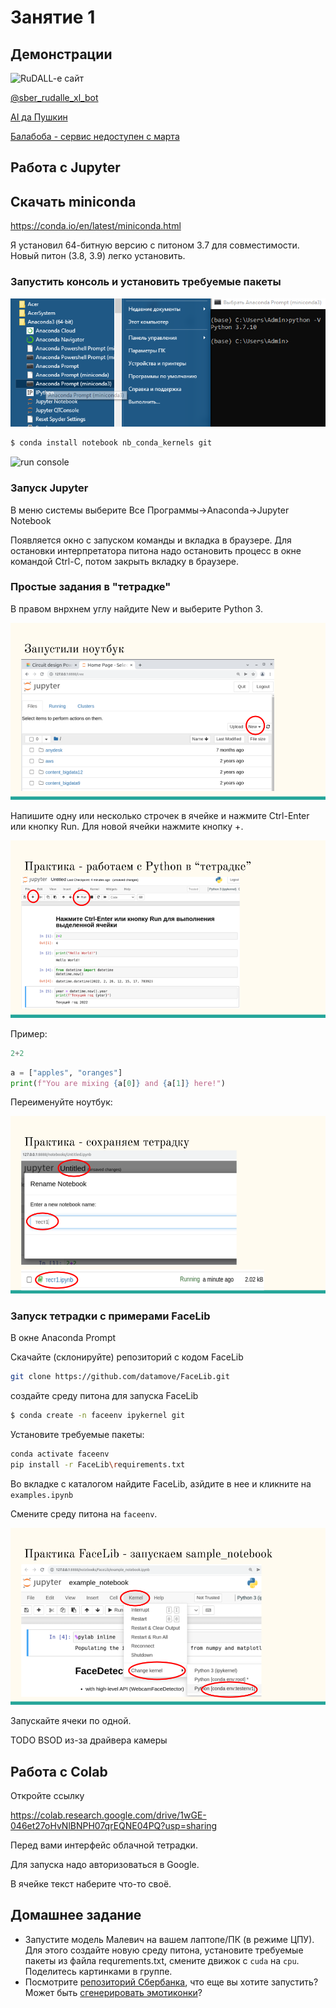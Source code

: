 # Занятие 1


## Демонстрации

![RuDALL-e сайт](https://rudalle.ru/)

[@sber_rudalle_xl_bot](http://t.me/sber_rudalle_xl_bot)

[AI да Пушкин](https://ai-pushkin.content.tinkoff.ru/)

[Балабоба - сервис недоступен с марта](https://yandex.ru/lab/yalm)

## Работа с Jupyter

## Скачать miniconda

https://conda.io/en/latest/miniconda.html

Я установил 64-битную версию с питоном 3.7 для совместимости. Новый питон (3.8, 3.9) легко установить.


### Запустить консоль и установить требуемые пакеты

![run console](img/ai1-anaconda-run-shell.png)

```bash
$ conda install notebook nb_conda_kernels git
```

![run console](img/anaconda-install-notebook.png)


### Запуск Jupyter

В меню системы выберите Все Программы->Anaconda->Jupyter Notebook

Появляется окно с запуском команды и вкладка в браузере. Для остановки интерпретатора питона надо остановить процесс в окне командой Ctrl-C, потом закрыть вкладку в браузере.

### Простые задания в "тетрадке"

В правом внрхнем углу найдите New и выберите Python 3.

![launch notebook](img/ai1-notebook-launch.png)

Напишите одну или несколько строчек в ячейке и нажмите Ctrl-Enter или кнопку Run. Для новой ячейки нажмите кнопку +.

![work with notebook](img/ai1-notebook-work.png)

Пример: 

```python
2+2
```

```python
a = ["apples", "oranges"]
print(f"You are mixing {a[0]} and {a[1]} here!")
```

Переименуйте ноутбук:

![save notebook](img/ai1-notebook-save.png)

### Запуск тетрадки с примерами FaceLib 

В окне Anaconda Prompt 

Скачайте (склонируйте) репозиторий с кодом FaceLib

```bash
git clone https://github.com/datamove/FaceLib.git
```

cоздайте среду питона для запуска FaceLib

```bash
$ conda create -n faceenv ipykernel git
```

Установите требуемые пакеты:

```bash
conda activate faceenv
pip install -r FaceLib\requirements.txt
```

Во вкладке с каталогом найдите FaceLib, азйдите в нее и кликните на `examples.ipynb` 

Смените среду питона на `faceenv`.

![facelib change env](img/ai1-facelib-chenv.png)

Запускайте ячеки по одной.

TODO BSOD из-за драйвера камеры

## Работа с Colab

Откройте ссылку

https://colab.research.google.com/drive/1wGE-046et27oHvNlBNPH07qrEQNE04PQ?usp=sharing

Перед вами интерфейс облачной тетрадки.

Для запуска надо авторизоваться в Google.

В ячейке текст наберите что-то своё.

## Домашнее задание

* Запустите модель Малевич на вашем лаптопе/ПК (в режиме ЦПУ). Для этого создайте новую среду питона, установите требуемые пакеты из файла requrements.txt, смените движок с `cuda` на `cpu`. Поделитесь картинками в группе.
* Посмотрите [репозиторий Сбербанка](https://github.com/ai-forever), что еще вы хотите запустить? Может быть [сгенерировать эмотиконки](https://github.com/ai-forever/ru-dalle/blob/master/Emojich.md)?
